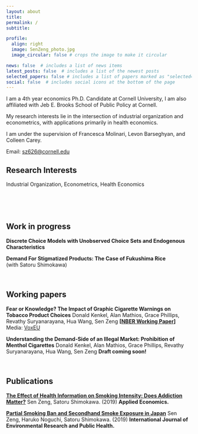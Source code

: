 ```yaml
---
layout: about
title:
permalink: /
subtitle:

profile:
  align: right
  image: SenZeng_photo.jpg
  image_circular: false # crops the image to make it circular

news: false  # includes a list of news items
latest_posts: false  # includes a list of the newest posts
selected_papers: false # includes a list of papers marked as "selected={true}"
social: false  # includes social icons at the bottom of the page
---
```


<!-- bundle exec jekyll serve
bin/deploy --user
git push -->


I am a 4th year economics Ph.D. Candidate at Cornell University, I am also affiliated with Jeb E. Brooks School of Public Policy at Cornell. 

My research interests lie in the intersection of industrial organization and econometrics, with applications primarily in health economics. 

I am under the supervision of Francesca Molinari, Levon Barseghyan, and Colleen Carey.

Email: [sz626@cornell.edu](sz626@cornell.edu)

## Research Interests

Industrial Organization, Econometrics, Health Economics

<!-- ### [CV](https://raw.githack.com/sen-zeng/sen-zeng.github.io/master/assets/pdf/CV_SenZeng.pdf) -->

<br><br><br>

## Work in progress

**Discrete Choice Models with Unobserved Choice Sets and Endogenous Characteristics**  

**Demand For Stigmatized Products: The Case of Fukushima Rice**  
(with Satoru Shimokawa)

<br>

## Working papers

**Fear or Knowledge? The Impact of Graphic Cigarette Warnings on Tobacco Product Choices**
Donald Kenkel, Alan Mathios, Grace Phillips, Revathy Suryanarayana, Hua Wang, Sen Zeng
**[[NBER Working Paper](https://www.nber.org/papers/w31534)]**
Media: [VoxEU](https://cepr.org/voxeu/columns/fear-or-knowledge-impact-graphic-cigarette-warnings-tobacco-product-choices)

**Understanding the Demand-Side of an Illegal Market: Prohibition of Menthol Cigarettes**
Donald Kenkel, Alan Mathios, Grace Phillips, Revathy Suryanarayana, Hua Wang, Sen Zeng
**Draft coming soon!**

<br>

## Publications

**[The Effect of Health Information on Smoking Intensity: Does Addiction Matter?](https://doi.org/10.1080/00036846.2019.1691141)**
Sen Zeng, Satoru Shimokawa. (2019)
**Applied Economics.**

**[Partial Smoking Ban and Secondhand Smoke Exposure in Japan](https://doi.org/10.3390/ijerph16152804)**
Sen Zeng, Haruko Noguchi, Satoru Shimokawa. (2019)
**International Journal of Environmental Research and Public Health.**
